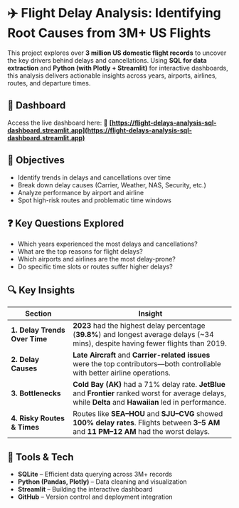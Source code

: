 # ✈️ Flight Delay Analysis: Identifying Root Causes from 3M+ US Flights

This project explores over **3 million US domestic flight records** to uncover the key drivers behind delays and cancellations. Using **SQL for data extraction** and **Python (with Plotly + Streamlit)** for interactive dashboards, this analysis delivers actionable insights across years, airports, airlines, routes, and departure times.

## 🚀 Dashboard
Access the live dashboard here:  📎 **[https://flight-delays-analysis-sql-dashboard.streamlit.app](https://flight-delays-analysis-sql-dashboard.streamlit.app)**

## 📌 Objectives

- Identify trends in delays and cancellations over time
- Break down delay causes (Carrier, Weather, NAS, Security, etc.)
- Analyze performance by airport and airline
- Spot high-risk routes and problematic time windows

## ❓ Key Questions Explored

- Which years experienced the most delays and cancellations?
- What are the top reasons for flight delays?
- Which airports and airlines are the most delay-prone?
- Do specific time slots or routes suffer higher delays?

## 🔍 Key Insights

| Section                          | Insight                                                                                                                                   |
|----------------------------------|-------------------------------------------------------------------------------------------------------------------------------------------|
| **1. Delay Trends Over Time**    | **2023** had the highest delay percentage (**39.8%**) and longest average delays (~34 mins), despite having fewer flights than 2019.      |
| **2. Delay Causes**              | **Late Aircraft** and **Carrier-related issues** were the top contributors—both controllable with better airline operations.              |
| **3. Bottlenecks**               | **Cold Bay (AK)** had a 71% delay rate. **JetBlue** and **Frontier** ranked worst for average delays, while **Delta** and **Hawaiian** led in performance. |
| **4. Risky Routes & Times**      | Routes like **SEA–HOU** and **SJU–CVG** showed **100% delay rates**. Flights between **3–5 AM** and **11 PM–12 AM** had the worst delays. |

## 🧰 Tools & Tech

- **SQLite** – Efficient data querying across 3M+ records
- **Python (Pandas, Plotly)** – Data cleaning and visualization
- **Streamlit** – Building the interactive dashboard
- **GitHub** – Version control and deployment integration

